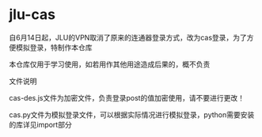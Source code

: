 # jlu-cas
自6月14日起，JLU的VPN取消了原来的连通器登录方式，改为cas登录，为了方便模拟登录，特制作本仓库

本仓库仅用于学习使用，如若用作其他用途造成后果的，概不负责

文件说明

cas-des.js文件为加密文件，负责登录post的值加密使用，请不要进行更改！

cas.py文件为模拟登录文件，可以根据实际情况进行模拟登录，python需要安装的库详见import部分
